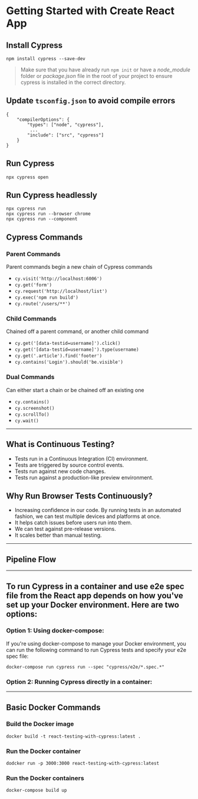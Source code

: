 # Getting Started with Create React App

## Install Cypress
    npm install cypress --save-dev

>Make sure that you have already run `npm init` or have a _node_module_ folder or _package.json_ file in the root of your project to ensure cypress is installed in the correct directory.

## Update `tsconfig.json` to avoid compile errors

    {
        "compilerOptions": {        
            "types": ["node", "cypress"],
             ...
            "include": ["src", "cypress"]
        }        
    }   

## Run Cypress
    npx cypress open

## Run Cypress headlessly
    npx cypress run
    npx cypress run --browser chrome
    npx cypress run --component

## Cypress Commands

### Parent Commands
Parent commands begin a new chain of Cypress commands

- `cy.visit('http://localhost:6006')`
- `cy.get('form')`
- `cy.request('http://localhost/list')`
- `cy.exec('npm run build')`
- `cy.route('/users/**')`

### Child Commands
Chained off a parent command, or another child command

- `cy.get('[data-testid=username]').click()`
- `cy.get('[data-testid=username]').type(username)`
- `cy.get('.article').find('footer')`
- `cy.contains('Login').should('be.visible')`

### Dual Commands
Can either start a chain or be chained off an existing one

- `cy.contains()`
- `cy.screenshot()`
- `cy.scrollTo()`
- `cy.wait()`

---

## What is Continuous Testing?
- Tests run in a Continuous Integration (CI) environment.
- Tests are triggered by source control events.
- Tests run against new code changes.
- Tests run against a production-like preview environment.

## Why Run Browser Tests Continuously?
- Increasing confidence in our code. By running tests in an automated fashion, we can test multiple devices and platforms at once.
- It helps catch issues before users run into them.
- We can test against pre-release versions.
- It scales better than manual testing.

---

## Pipeline Flow

---
## To run Cypress in a container and use e2e spec file from the React app depends on how you've set up your Docker environment. Here are two options:

### Option 1: Using docker-compose:
If you're using docker-compose to manage your Docker environment, you can run the following command to run Cypress tests and specify your e2e spec file:

    docker-compose run cypress run --spec "cypress/e2e/*.spec.*"

### Option 2: Running Cypress directly in a container:

---

## Basic Docker Commands

### Build the Docker image
    docker build -t react-testing-with-cypress:latest .

### Run the Docker container
    dodcker run -p 3000:3000 react-testing-with-cypress:latest

### Run the Docker containers
    docker-compose build up

